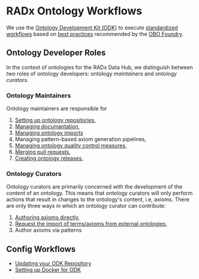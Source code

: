 # RADx Ontology Workflows

We use the [Ontology Development Kit (ODK)](https://github.com/INCATools/ontology-development-kit) to execute [standardized workflows](https://doi.org/10.1093/database/baac087) based on [best practices](https://obofoundry.org/principles/fp-000-summary.html) recommended by the [OBO Foundry](https://obofoundry.org/).


## Ontology Developer Roles

In the context of ontologies for the RADx Data Hub, we distinguish between *two* roles of ontology developers: ontology *maintainers* and ontology *curators*.


### Ontology Maintainers

Ontology maintainers are responsible for

1. [Setting up ontology repositories](RepositorySetup.md),
2. [Managing documantation](ManageDocumentation.md), 
3. [Managing ontology imports](SettingUpImports.md)
4. Managing pattern-based axiom generation pipelines,
5. [Managing ontology quality control measures](ManageAutomatedTest.md),
6. [Merging pull requests](https://docs.github.com/en/pull-requests/collaborating-with-pull-requests/incorporating-changes-from-a-pull-request/merging-a-pull-request),
7. [Creating ontology releases](ReleaseWorkflow.md),

### Ontology Curators

Ontology curators are primarily concerned with the development of the *content* of an ontology.
This means that ontology curators will only perform actions that result in changes to the ontology's content, i.e, axioms. There are only three ways in which an ontology curator can contribute:

1. [Authoring axioms directly](EditorsWorkflow.md),
2. [Request the import of terms/axioms from external ontologies](UpdateImports.md), 
3. Author axioms via patterns


## Config Workflows

- [Updating your ODK Repository](RepoManagement.md)
- [Setting up Docker for ODK](SettingUpDockerForODK.md)
